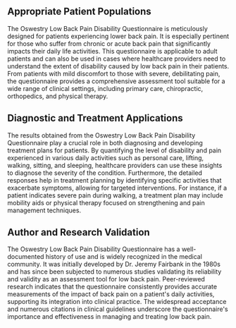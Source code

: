## Appropriate Patient Populations

The Oswestry Low Back Pain Disability Questionnaire is meticulously designed for patients experiencing lower back pain. It is especially pertinent for those who suffer from chronic or acute back pain that significantly impacts their daily life activities. This questionnaire is applicable to adult patients and can also be used in cases where healthcare providers need to understand the extent of disability caused by low back pain in their patients. From patients with mild discomfort to those with severe, debilitating pain, the questionnaire provides a comprehensive assessment tool suitable for a wide range of clinical settings, including primary care, chiropractic, orthopedics, and physical therapy.

## Diagnostic and Treatment Applications

The results obtained from the Oswestry Low Back Pain Disability Questionnaire play a crucial role in both diagnosing and developing treatment plans for patients. By quantifying the level of disability and pain experienced in various daily activities such as personal care, lifting, walking, sitting, and sleeping, healthcare providers can use these insights to diagnose the severity of the condition. Furthermore, the detailed responses help in treatment planning by identifying specific activities that exacerbate symptoms, allowing for targeted interventions. For instance, if a patient indicates severe pain during walking, a treatment plan may include mobility aids or physical therapy focused on strengthening and pain management techniques.

## Author and Research Validation

The Oswestry Low Back Pain Disability Questionnaire has a well-documented history of use and is widely recognized in the medical community. It was initially developed by Dr. Jeremy Fairbank in the 1980s and has since been subjected to numerous studies validating its reliability and validity as an assessment tool for low back pain. Peer-reviewed research indicates that the questionnaire consistently provides accurate measurements of the impact of back pain on a patient's daily activities, supporting its integration into clinical practice. The widespread acceptance and numerous citations in clinical guidelines underscore the questionnaire's importance and effectiveness in managing and treating low back pain.